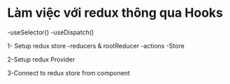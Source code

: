 # Làm việc với redux thông qua Hooks
-useSelector()
-useDispatch()



1- Setup redux store
-reducers & rootReducer
-actions
-Store


2-Setup redux Provider


3-Connect to redux store from component